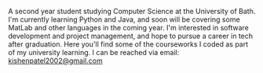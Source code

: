 A second year student studying Computer Science at the University of Bath. I'm currently learning Python and Java, and soon will be covering some MatLab and other languages in the coming year. I'm interested in software development and project management, and hope to pursue a career in tech after graduation. Here you'll find some of the courseworks I coded as part of my university learning.
I can be reached via email: kishenpatel2002@gmail.com


<!---
kishenxpatel/kishenxpatel is a ✨ special ✨ repository because its `README.md` (this file) appears on your GitHub profile.
You can click the Preview link to take a look at your changes.
--->
